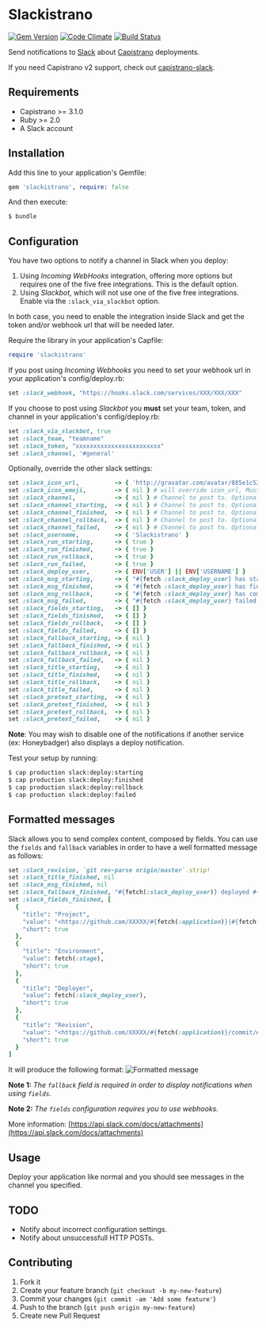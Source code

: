 # Slackistrano

[![Gem Version](https://badge.fury.io/rb/slackistrano.png)](http://badge.fury.io/rb/slackistrano)
[![Code Climate](https://codeclimate.com/github/phallstrom/slackistrano.png)](https://codeclimate.com/github/phallstrom/slackistrano)
[![Build Status](https://travis-ci.org/phallstrom/slackistrano.png?branch=master)](https://travis-ci.org/phallstrom/slackistrano)

Send notifications to [Slack](https://slack.com) about [Capistrano](http://www.capistranorb.com) deployments.

If you need Capistrano v2 support, check out [capistrano-slack](https://github.com/j-mcnally/capistrano-slack).

## Requirements

- Capistrano >= 3.1.0
- Ruby >= 2.0
- A Slack account

## Installation

Add this line to your application's Gemfile:

```ruby
gem 'slackistrano', require: false
```

And then execute:

```bash
$ bundle
```

## Configuration

You have two options to notify a channel in Slack when you deploy:

 1. Using *Incoming WebHooks* integration, offering more options but requires one of the five free integrations. This is the default option.
 2. Using *Slackbot*, which will not use one of the five free integrations. Enable via the `:slack_via_slackbot` option.

In both case, you need to enable the integration inside Slack and get the token and/or webhook url that will be needed later.

Require the library in your application's Capfile:

```ruby
require 'slackistrano'
```

If you post using *Incoming Webhooks* you need to set your webhook url in your application's config/deploy.rb:

```ruby
set :slack_webhook, "https://hooks.slack.com/services/XXX/XXX/XXX"
```

If you choose to post using *Slackbot* you **must** set your team, token, and channel in your application's config/deploy.rb:

```ruby
set :slack_via_slackbot, true
set :slack_team, "teamname"
set :slack_token, "xxxxxxxxxxxxxxxxxxxxxxxx"
set :slack_channel, '#general'
```

Optionally, override the other slack settings:

```ruby
set :slack_icon_url,          -> { 'http://gravatar.com/avatar/885e1c523b7975c4003de162d8ee8fee?r=g&s=40' }
set :slack_icon_emoji,        -> { nil } # will override icon_url, Must be a string (ex: ':shipit:')
set :slack_channel,           -> { nil } # Channel to post to. Optional. Defaults to WebHook setting. Required if using Slackbot.
set :slack_channel_starting,  -> { nil } # Channel to post to. Optional. Defaults to :slack_channel.
set :slack_channel_finished,  -> { nil } # Channel to post to. Optional. Defaults to :slack_channel.
set :slack_channel_rollback,  -> { nil } # Channel to post to. Optional. Defaults to :slack_channel.
set :slack_channel_failed,    -> { nil } # Channel to post to. Optional. Defaults to :slack_channel.
set :slack_username,          -> { 'Slackistrano' }
set :slack_run_starting,      -> { true }
set :slack_run_finished,      -> { true }
set :slack_run_rollback,      -> { true }
set :slack_run_failed,        -> { true }
set :slack_deploy_user,       -> { ENV['USER'] || ENV['USERNAME'] }
set :slack_msg_starting,      -> { "#{fetch :slack_deploy_user} has started deploying branch #{fetch :branch} of #{fetch :application} to #{fetch :rails_env, 'an unknown stage'}" }
set :slack_msg_finished,      -> { "#{fetch :slack_deploy_user} has finished deploying branch #{fetch :branch} of #{fetch :application} to #{fetch :rails_env, 'an unknown stage'}" }
set :slack_msg_rollback,      -> { "#{fetch :slack_deploy_user} has completed a rollback of #{fetch :application} to #{fetch :stage, 'an unknown stage'}" }
set :slack_msg_failed,        -> { "#{fetch :slack_deploy_user} failed to deploy branch #{fetch :branch} of #{fetch :application} to #{fetch :rails_env, 'an unknown stage'}" }
set :slack_fields_starting,   -> { [] }
set :slack_fields_finished,   -> { [] }
set :slack_fields_rollback,   -> { [] }
set :slack_fields_failed,     -> { [] }
set :slack_fallback_starting, -> { nil }
set :slack_fallback_finished, -> { nil }
set :slack_fallback_rollback, -> { nil }
set :slack_fallback_failed,   -> { nil }
set :slack_title_starting,    -> { nil }
set :slack_title_finished,    -> { nil }
set :slack_title_rollback,    -> { nil }
set :slack_title_failed,      -> { nil }
set :slack_pretext_starting,  -> { nil }
set :slack_pretext_finished,  -> { nil }
set :slack_pretext_rollback,  -> { nil }
set :slack_pretext_failed,    -> { nil }
```

**Note**: You may wish to disable one of the notifications if another service (ex:
Honeybadger) also displays a deploy notification.

Test your setup by running:

```bash
$ cap production slack:deploy:starting
$ cap production slack:deploy:finished
$ cap production slack:deploy:rollback
$ cap production slack:deploy:failed
```

## Formatted messages

Slack allows you to send complex content, composed by fields. You can use the `fields` and `fallback` variables in order to have a well formatted message as follows:

```ruby
set :slack_revision, `git rev-parse origin/master`.strip!
set :slack_title_finished, nil
set :slack_msg_finished, nil
set :slack_fallback_finished, "#{fetch(:slack_deploy_user)} deployed #{fetch(:application)} on #{fetch(:stage)}"
set :slack_fields_finished, [
  {
    "title": "Project",
    "value": "<https://github.com/XXXXX/#{fetch(:application)}|#{fetch(:application)}>",
    "short": true
  },
  {
    "title": "Environment",
    "value": fetch(:stage),
    "short": true
  },
  {
    "title": "Deployer",
    "value": fetch(:slack_deploy_user),
    "short": true
  },
  {
    "title": "Revision",
    "value": "<https://github.com/XXXXX/#{fetch(:application)}/commit/#{fetch(:slack_revision)}|#{fetch(:slack_revision)[0..6]}>",
    "short": true
  }
]
```

It will produce the following format:
![Formatted message](https://raw.githubusercontent.com/phallstrom/slackistrano/master/examples/fomatting_with_fields.png)

**Note 1:** *The `fallback` field is required in order to display notifications when using `fields`.*

**Note 2:** *The `fields` configuration requires you to use webhooks.*

More information: [https://api.slack.com/docs/attachments](https://api.slack.com/docs/attachments)

## Usage

Deploy your application like normal and you should see messages in the channel
you specified.

## TODO

- Notify about incorrect configuration settings.
- Notify about unsuccessfull HTTP POSTs.

## Contributing

1. Fork it
2. Create your feature branch (`git checkout -b my-new-feature`)
3. Commit your changes (`git commit -am 'Add some feature'`)
4. Push to the branch (`git push origin my-new-feature`)
5. Create new Pull Request
